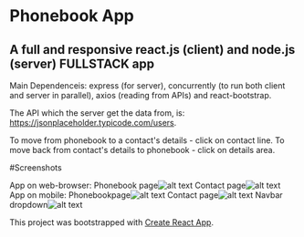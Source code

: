 # Phonebook App
## A full and responsive react.js (client) and node.js (server) FULLSTACK app

Main Dependenceis: express (for server), concurrently (to run both client and server in parallel), axios (reading from APIs) and react-bootstrap.

The API which the server get the data from, is: https://jsonplaceholder.typicode.com/users.

To move from phonebook to a contact's details - click on contact line.
To move back from contact's details to phonebook - click on details area.

#Screenshots

App on web-browser:
Phonebook page![alt text](https://github.com/BarJan/phonebook-app/blob/master/public/images/web-browser-phonebook.png)
Contact page![alt text](https://github.com/BarJan/phonebook-app/blob/master/public/images/web-browser-contact.png)
App on mobile:
Phonebookpage![alt text](https://github.com/BarJan/phonebook-app/blob/master/public/images/mobile-phonebook.png)
Contact page![alt text](https://github.com/BarJan/phonebook-app/blob/master/public/images/mobile-contact.png)
Navbar dropdown![alt text](https://github.com/BarJan/phonebook-app/blob/master/public/images/mobile-navbar.png)

This project was bootstrapped with [Create React App](https://github.com/facebook/create-react-app).
